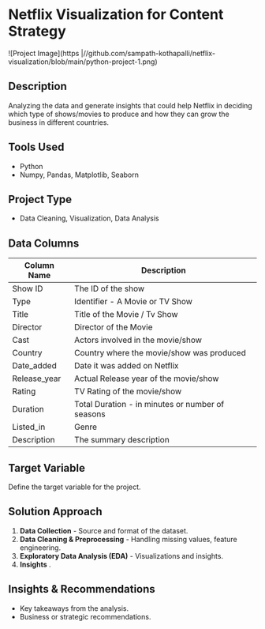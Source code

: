 # Netflix Visualization for Content Strategy

![Project Image](https |//github.com/sampath-kothapalli/netflix-visualization/blob/main/python-project-1.png)

## Description
Analyzing the data and generate insights that could help Netflix in deciding which type of shows/movies to produce and how they can grow the business in different countries.

## Tools Used
- Python
- Numpy, Pandas, Matplotlib, Seaborn

## Project Type
- Data Cleaning, Visualization, Data Analysis

## Data Columns
| Column Name | Description |
|------------|-------------|
| Show ID | The ID of the show |
| Type | Identifier - A Movie or TV Show |
| Title | Title of the Movie / Tv Show |
| Director | Director of the Movie |
| Cast | Actors involved in the movie/show |
| Country | Country where the movie/show was produced |
| Date_added | Date it was added on Netflix |
| Release_year | Actual Release year of the movie/show |
| Rating | TV Rating of the movie/show |
| Duration | Total Duration - in minutes or number of seasons |
| Listed_in | Genre |
| Description | The summary description |

## Target Variable
Define the target variable for the project.

## Solution Approach
1. **Data Collection** - Source and format of the dataset.
2. **Data Cleaning & Preprocessing** - Handling missing values, feature engineering.
3. **Exploratory Data Analysis (EDA)** - Visualizations and insights.
4. **Insights** .


## Insights & Recommendations
- Key takeaways from the analysis.
- Business or strategic recommendations.
